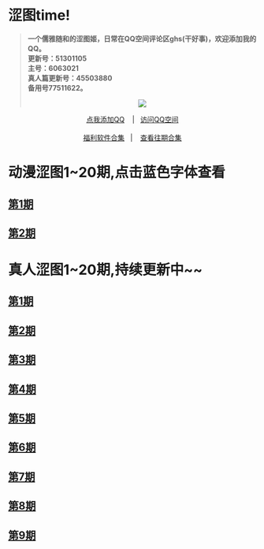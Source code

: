 <h1>涩图time!</h1>
<blockquote>
<p><strong>一个儒雅随和的涩图姬，日常在QQ空间评论区ghs(干好事)，欢迎添加我的QQ。</br>更新号：51301105&nbsp&nbsp</br>主号：6063021&nbsp&nbsp</br>真人篇更新号：45503880&nbsp&nbsp</br>备用号77511622。</strong></p>
<div align="center"<a href="https://sm.ms/image/PaZDhse3pEOTFX7" target="_blank"><img src="https://i.loli.net/2020/06/13/PaZDhse3pEOTFX7.gif" /></a></blockquote></div>
<div align="center"><p><a href="https://qm.qq.com/cgi-bin/qm/qr?k=VHVfncJChRrSp_NGJrlJNgYpoaZ9ukMV
" rel="nofollow">点我添加QQ</a>&nbsp&nbsp&nbsp | &nbsp&nbsp;<a href="https://mp.qzone.qq.com/u/51301105?uin=51301105&is_famous_space=1&brand_flag=0
" rel="nofollow">访问QQ空间</a><br/><br><a href="https://sharechain.qq.com/64af2d17d969dc099327f1cd8f9dbe53
">福利软件合集</a> &nbsp&nbsp|&nbsp&nbsp;&nbsp&nbsp<a href="https://github.com/Aomul/nai-nai/blob/master/%E5%BE%80%E4%B8%8B%E6%BB%91%E7%9C%8B%E5%BE%80%E6%9C%9F%E6%89%80%E6%9C%89%E5%90%88%E9%9B%86.md">查看往期合集</a></p></div>
<body>
<h1>动漫涩图1~20期,点击蓝色字体查看</h1>
<h2><a href="https://sharechain.qq.com/a00f3251106c9ce7970487bff5f028de">第1期</a></h3>
<h2><a href="https://sharechain.qq.com/98bc00e5a9ce88bbd03d5e36ad8b8136">第2期</a></h3>

<h1>真人涩图1~20期,持续更新中~~</h1>
<h2><a href="https://sharechain.qq.com/0d747f6b33450aed12d11441df6686f0">第1期</a></h3>
<h2><a href="https://sharechain.qq.com/38e9d60fbd25163c5d34590ccad575c9">第2期</a></h3>
<h2><a href="https://sharechain.qq.com/434fa7ef31028358732fc0631ebf5bab">第3期</a></h3>
<h2><a href="https://sharechain.qq.com/5d49e57716206c1dc3fa921b3c10d97c">第4期</a></h3>
<h2><a href="https://sharechain.qq.com/3c849fc177d378bd690cd796e713c271">第5期</a></h3>
<h2><a href="https://sharechain.qq.com/041da07ce73b26677e168738b4723409">第6期</a></h3>
<h2><a href="https://sharechain.qq.com/dde2d55e2d85ee871738bffbb06989d3">第7期</a></h3>
<h2><a href="https://sharechain.qq.com/68f125647471c7cd4eaa8805db55d7e7">第8期</a></h3>
<h2><a href="https://sharechain.qq.com/d985da621b3007950f856a4d1f76f790">第9期</a></h3>
